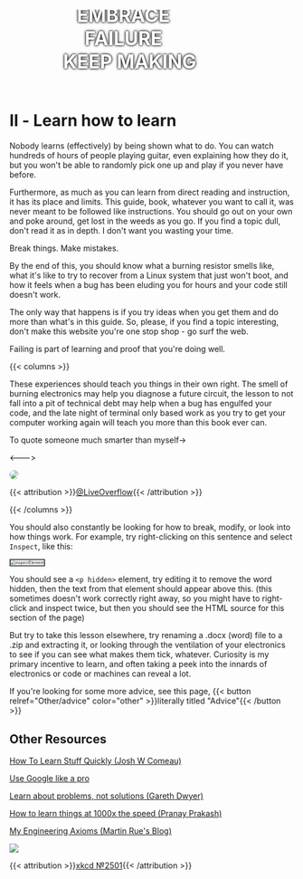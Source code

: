 # 

<div class="glitch">
<div class="centered-over-image"><h1 style="text-shadow: 0 0 3px #000000, 0 0 5px #000000;">EMBRACE FAILURE</br>  KEEP MAKING</h1></div>
	<img src="/pixabay/glitch-2463363_1280.webp" alt="">
		<div class="glitch__layers">
		<div class="glitch__layer"></div>
		<div class="glitch__layer"></div>
		<div class="glitch__layer"></div>
		</div>
</div>

# Ⅱ - Learn how to learn

Nobody learns (effectively) by being shown what to do. You can watch hundreds of hours of people playing guitar, even explaining how they do it, but you won't be able to randomly pick one up and play if you never have before.

Furthermore, as much as you can learn from direct reading and instruction, it has its place and limits. This guide, book, whatever you want to call it, was never meant to be followed like instructions. You should go out on your own and poke around, get lost in the weeds as you go. If you find a topic dull, don't read it as in depth. I don't want you wasting your time.

Break things. Make mistakes. 


By the end of this, you should know what a burning resistor smells like, what it's like to try to recover from a Linux system that just won't boot, and how it feels when a bug has been eluding you for hours and your code still doesn't work.

The only way that happens is if you try ideas when you get them and do more than what's in this guide. So, please, if you find a topic interesting, don't make this website you're one stop shop - go surf the web.

Failing is part of learning and proof that you're doing well. 

{{< columns >}}

These experiences should teach you things in their own right. The smell of burning electronics may help you diagnose a future circuit, the lesson to not fall into a pit of technical debt may help when a bug has engulfed your code, and the late night of terminal only based work as you try to get your computer working again will teach you more than this book ever can.

To quote someone much smarter than myself→

<--->

<img src="/fairuse/twitter/liveoverflow.webp" alt=" " style="border-radius:25px;">

{{< attribution >}}[@LiveOverflow](https://twitter.com/LiveOverflow/status/1037296510583689216){{< /attribution >}}

{{< /columns >}}

You should also constantly be looking for how to break, modify, or look into how things work. For example, try right-clicking on this sentence and select `Inspect`, like this:

<img src="/eng/inspectElement.webp" alt="inspectElement" style="zoom:50%; border: 5px solid #555;" />

<p hidden> <b> OwO, What's this? </b> <p>

You should see a `<p hidden>` element, try editing it to remove the word hidden, then the text from that element should appear above this.  (this sometimes doesn't work correctly right away, so you might have to right-click and inspect twice, but then you should see the HTML source for this section of the page)

But try to take this lesson elsewhere, try renaming a .docx (word) file to a .zip and extracting it, or looking through the ventilation of your electronics to see if you can see what makes them tick, whatever. Curiosity is my primary incentive to learn, and often taking a peek into the innards of electronics or code or machines can reveal a lot.

If you're looking for some more advice, see this page, {{< button relref="Other/advice" color="other" >}}literally titled "Advice"{{< /button >}}

## Other Resources

[How To Learn Stuff Quickly (Josh W Comeau)](https://www.joshwcomeau.com/blog/how-to-learn-stuff-quickly/)

[Use Google like a pro](https://markodenic.com/use-google-like-a-pro/)

[Learn about problems, not solutions (Gareth Dwyer)](https://dwyer.co.za/problems-not-solutions.html)

[How to learn things at 1000x the speed (Pranay Prakash)](https://pranay.gp/how-to-learn-things-at-1000x-the-speed)

[My Engineering Axioms (Martin Rue's Blog)](https://martinrue.com/my-engineering-axioms/)

![](https://imgs.xkcd.com/comics/average_familiarity.png)

{{< attribution >}}[xkcd №2501](https://xkcd.com/2501/){{< /attribution >}}

<style>
.glitch {
	position: relative;
	overflow: hidden;
	text-align: center;
	height: 10em;
}
.glitch img {
	position: relative;
	z-index: 1;
	display: block;
    filter: brightness(50%)
}
.glitch__layers {
	position: absolute;
	z-index: 2;
	left: 0;
	right: 0;
	top: 0;
	bottom: 0;
    filter: brightness(70%)
}
.glitch__layer {
	position: absolute;
	left: 0;
	right: 0;
	top: 0;
	bottom: 0;
	background-image: url(/pixabay/glitch-2463363_1280.webp);
	background-repeat: no-repeat;
	background-position: 0 0;
}
.glitch__layer:nth-child(1) {
	transform: translateX(-5%);
	animation: glitch-anim-1 2s infinite linear alternate;
}
.glitch__layer:nth-child(2) {
	transform: translateX(3%) translateY(3%);
	animation: glitch-anim-2 2.3s -.8s infinite linear alternate;
}
.glitch__layer:nth-child(3) {
	transform: translateX(5%);
	animation: glitch-anim-flash 1s infinite linear;
}
@keyframes glitch-anim-1 {
	0% {
		clip-path: polygon(0 0%, 100% 0%, 100% 5%, 0 5%);
	}
	10% {
		clip-path: polygon(0 15%, 100% 15%, 100% 15%, 0 15%);
	}
	20% {
		clip-path: polygon(0 10%, 100% 10%, 100% 20%, 0 20%);
	}
	30% {
		clip-path: polygon(0 1%, 100% 1%, 100% 2%, 0 2%);
	}
	40% {
		clip-path: polygon(0 35%, 100% 35%, 100% 35%, 0 35%);
	}
	50% {
		clip-path: polygon(0 45%, 100% 45%, 100% 46%, 0 46%);
	}
	60% {
		clip-path: polygon(0 50%, 100% 50%, 100% 70%, 0 70%);
	}
	70% {
		clip-path: polygon(0 70%, 100% 70%, 100% 70%, 0 70%);
	}
	80% {
		clip-path: polygon(0 80%, 100% 80%, 100% 80%, 0 80%);
	}
	90% {
		clip-path: polygon(0 50%, 100% 50%, 100% 55%, 0 55%);
	}
	100% {
		clip-path: polygon(0 60%, 100% 60%, 100% 70%, 0 70%);
	}
}
@keyframes glitch-anim-2 {
	0% {
		clip-path: polygon(0 15%, 100% 15%, 100% 30%, 0 30%);
	}
	15% {
		clip-path: polygon(0 3%, 100% 3%, 100% 3%, 0 3%);
	}
	25% {
		clip-path: polygon(0 8%, 100% 8%, 100% 20%, 0 20%);
	}
	30% {
		clip-path: polygon(0 20%, 100% 20%, 100% 20%, 0 20%);
	}
	45% {
		clip-path: polygon(0 45%, 100% 45%, 100% 45%, 0 45%);
	}
	50% {
		clip-path: polygon(0 50%, 100% 50%, 100% 57%, 0 57%);
	}
	65% {
		clip-path: polygon(0 60%, 100% 60%, 100% 60%, 0 60%);
	}
	75% {
		clip-path: polygon(0 80%, 100% 80%, 100% 80%, 0 80%);
	}
	80% {
		clip-path: polygon(0 40%, 100% 40%, 100% 60%, 0 60%);
	}
	95% {
		clip-path: polygon(0 45%, 100% 45%, 100% 60%, 0 60%);
	}
	100% {
		clip-path: polygon(0 11%, 100% 11%, 100% 15%, 0 15%);
	}
}
@keyframes glitch-anim-flash {
	0% {
		opacity: .2;
	}
	30%, 100% {
		opacity: 0;
	}
}
.centered-over-image {
  position: absolute;
  left: 40%;
  transform: translate(-50%, -30%);
  color: #fff; 
  font-size: 1.2em; 
  text-align: center;
  z-index: 3;
}
</style>

